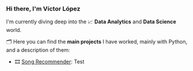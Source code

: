 ### Hi there, I'm Víctor López

I'm currently diving deep into the 📈 **Data Analytics** and **Data Science** world. 

🗂 Here you can find the **main projects** I have worked, mainly with Python, and a description of them:
* 🎞 [Song Recommender](https://github.com/VictorLJay/Song-Recommender): Test

<!--
**VictorLJay/VictorLJay** is a ✨ _special_ ✨ repository because its `README.md` (this file) appears on your GitHub profile.

Here are some ideas to get you started:

- 🔭 I’m currently working on ...
- 🌱 I’m currently learning ...
- 👯 I’m looking to collaborate on ...
- 🤔 I’m looking for help with ...
- 💬 Ask me about ...
- 📫 How to reach me: ...
- 😄 Pronouns: ...
- ⚡ Fun fact: ...
-->
